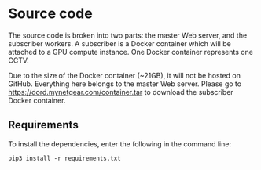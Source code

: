 # Source code
The source code is broken into two parts: the master Web server, and the subscriber workers. A subscriber is a Docker container which will be attached to a GPU compute instance. One Docker container represents one CCTV.

Due to the size of the Docker container (~21GB), it will not be hosted on GitHub. Everything here belongs to the master Web server. Please go to https://dord.mynetgear.com/container.tar to download the subscriber Docker container.

## Requirements
To install the dependencies, enter the following in the command line:
```
pip3 install -r requirements.txt
```

